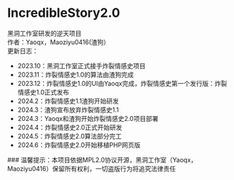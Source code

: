 # IncredibleStory2.0
黑洞工作室研发的逆天项目  
作者：Yaoqx，Maoziyu0416(渣狗）  
更新日志：  
<ul>
<li>2023.10：黑洞工作室正式接手炸裂情感史项目</li>
<li>2023.11：炸裂情感史1.0的算法由渣狗完成</li>
<li>2023.12：炸裂情感史1.0的UI由Yaoqx完成，炸裂情感史第一个发行版：炸裂情感史1.0正式发布</li>
<li>2024.2：炸裂情感史1.1渣狗开始研发</li>
<li>2024.3：渣狗宣布放弃炸裂情感史1.1</li>
<li>2024.3：Yaoqx和渣狗开始炸裂情感史2.0项目部署</li>
<li>2024.4：炸裂情感史2.0正式开始研发</li>
<li>2024.5：炸裂情感史2.0算法部分完工</li>
<li>2024.6：炸裂情感史2.0开始移植PHP网页版</li>
</ul>
### 温馨提示：本项目依据MPL2.0协议开源，黑洞工作室（Yaoqx，Maoziyu0416）保留所有权利，一切盗版行为将追究法律责任
